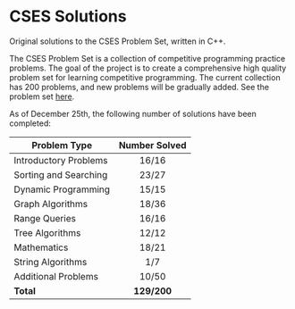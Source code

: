 # CSES Solutions

Original solutions to the CSES Problem Set, written in C++.

The CSES Problem Set is a collection of competitive programming practice problems. The goal of the project is to create a comprehensive high quality problem set for learning competitive programming. The current collection has 200 problems, and new problems will be gradually added. See the problem set [here](https://cses.fi/problemset/).

As of December 25th, the following number of solutions have been completed:

| Problem Type          | Number Solved |
|-----------------------|:-------------:|
| Introductory Problems |     16/16     |
| Sorting and Searching |     23/27     |
| Dynamic Programming   |     15/15     |
| Graph Algorithms      |     18/36     |
| Range Queries         |     16/16     |
| Tree Algorithms       |     12/12     |
| Mathematics           |     18/21     |
| String Algorithms     |      1/7      |
| Additional Problems   |     10/50     |
| **Total**             |  **129/200**  |
